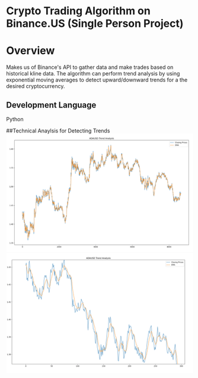 # Crypto Trading Algorithm on Binance.US (Single Person Project)

# Overview
Makes us of Binance's API to gather data and make trades based on historical kline data. The algorithm can perform trend analysis by using exponential moving 
averages to detect upward/downward trends for a the desired cryptocurrency. 


## Development Language
Python


##Technical Anaylsis for Detecting Trends
![](images/ADAUSD_EMA_FullView.png)
![](images/ADAUSD_EMA_ZoomedView.png)






